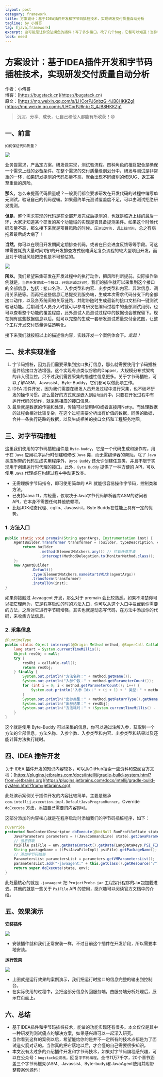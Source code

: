 ```yaml
---
layout: post
category: framework
title: 方案设计：基于IDEA插件开发和字节码插桩技术，实现研发交付质量自动分析
tagline: by 小傅哥
tag: [java,framework]
excerpt: 这可能是让你没法摸鱼的插件！写了多少接口，改了几个bug，它都可以知道！当你看到这样的案例以后，希望能给你的是并不一定所有的技术点都是为了面试造火箭对话的。当你真的把它落地以后，才会懂的自己需要很多知识。
lock: need
---
```


# 方案设计：基于IDEA插件开发和字节码插桩技术，实现研发交付质量自动分析

作者：小傅哥
<br/>博客：[https://bugstack.cn](https://bugstack.cn)
<br/>原文：[https://mp.weixin.qq.com/s/LHCorPJ6nbzG_4JB8HKKZg](https://mp.weixin.qq.com/s/LHCorPJ6nbzG_4JB8HKKZg)

> 沉淀、分享、成长，让自己和他人都能有所收获！😄

## 一、前言

`如何保证代码质量？`

![](https://bugstack.cn/assets/images/2020/all-23-1.png)

业务提需求，产品定方案，研发做实现，测试验流程。四种角色的相互配合是确保一个需求上线的必备条件。在整个需求的交付质量级别划分中，研发与测试是非常重的一环，如果研发提测的代码质量不高，就会出现不同级别的修BUG、返工甚至重做的风险。

**那么**，怎么来提高代码质量呢？一般我们都会要求研发在开发代码的过程中编写单元测试，验证自己的代码逻辑。如果最终单元测试覆盖度不足，可以由测试拒绝研发提测。

**但是**，整个需求实现的代码是在全部开发完成后提测的，也就是临近上线的最后一环，大家才知道某个研发的某个功能域的实现是否具备提测条件。如果这个时候代码质量不高，那么接下来就是项目风险的时候。`压测试时间`、`调上线时间`，总之有病拖着最后成大病了！

**当然**，你可以在项目开发期间定期排查代码，或者在日会进度反馈等等手段。可这样需要耗费大量时间1拖1的开发排查方式很难满足复杂流程的较大型项目开发，而且对于项目风险把控也是不可预估的。

![](https://bugstack.cn/assets/images/2020/all-23-2.png)

**所以**，我们希望采集研发在开发过程中的执行动作，把风险判断提前。实际操作举例就是，`当你开发完成一个接口，开始测试运行时`，我们的插件就可以采集到这个接口的全部信息，包括：接口名称、入参类型和内容、出参类型和内容、异常信息、调用关系链等。而再把这些信息汇总提交到服务端，生成本次需求代码分支下的全部接口动作，以及各系统间的关系链路，并附带随时生成最新的接口文档和一键测试验证功能。后期测试人员介入时就可以参考研发在编码过程中的全部测试用例，也可以查看整个功能的覆盖程度，此外测试人员测试过程中的数据也会被保留下。现在拥有这些数据信息以后，就可以完整的生成一套研发测试质量交付全览图，让整个工程开发交付质量评估透明化。

接下来我们就按照以上的描述性内容，实践开发一个案例体会下。*走起！*

## 二、技术实现准备

1. 字节码插桩，因为我们需要采集到接口执行信息，那么就需要使用字节码插桩组件给接口方法增强。这个实现有点类似谷歌的Dapper，大规模分布式架构的非入侵监控。只不过我们需要采集的描述性信息更多。关于字节码插桩，可以了解ASM、Javassist、Byte-Buddy，它们都可以做此项工作。
2. IDEA 插件开发，因为我们需要在研发人员开发过程中进行采集，也不破坏研发的操作习惯。那么最好的方式就是嵌入到`启动运行`中，只要在开发过程中有运行代码的动作，就采集相应的接口信息。
3. 最后就是数据的传输和处理，传输可以使用MQ或者直接用Netty。而处理数据的过程会相对比较复杂，在这个过程需要分析出有价值的数据，同类的数据，合并一条执行链路的数据，以及生成相关的接口文档和工程服务地图。

## 三、对字节码插桩

这里我们使用的字节码插桩组件是 `Byte-buddy`，它是一个代码生成和操作库，用于在 `Java` 应用程序运行时创建和修改 `Java` 类，而无需编译器的帮助。除了 `Java` 类库附带的代码生成实用程序外，`Byte Buddy` 还允许创建任意类，并且不限于实现用于创建运行时代理的接口。此外，`Byte Buddy` 提供了一种方便的 API，可以使用 `Java` 代理或在构建过程中手动更改类。

- 无需理解字节码指令，即可使用简单的 API 就能很容易操作字节码，控制类和方法。
- 已支持Java 11，库轻量，仅取决于Java字节代码解析器库ASM的访问者API，它本身不需要任何其他依赖项。
- 比起JDK动态代理、cglib、Javassist，Byte Buddy在性能上具有一定的优势。

### 1. 方法入口

```java
public static void premain(String agentArgs, Instrumentation inst) {
    AgentBuilder.Transformer transformer = (builder, typeDescription, classLoader, javaModule) -> {
        return builder
                .method(ElementMatchers.any()) // 拦截任意方法
                .intercept(MethodDelegation.to(MonitorMethod.class));
    };
    new AgentBuilder
            .Default()
            .type(ElementMatchers.nameStartsWith(agentArgs)) 
            .transform(transformer)
            .installOn(inst);
}
```

如果你接触过 Javaagent 开发，那么对于 premain 会比较熟悉。如果不清楚你可以把它理解为，它是程序启动的时的方法入口，你可以从这个入口中拦截到你需要的方法，之后对它进行字节码增强。其实也就是动态写代码，在方法中添加你的代码，来收集方法信息。

### 2. 采集信息

```java
@RuntimeType
public static Object intercept(@Origin Method method, @SuperCall Callable<?> callable, @AllArguments Object[] args) throws Exception {
    long start = System.currentTimeMillis();
    Object resObj = null;
    try {
        resObj = callable.call();
        return resObj;
    } finally {
        System.out.println("方法名称：" + method.getName());
        System.out.println("入参个数：" + method.getParameterCount());
        for (int i = 0; i < method.getParameterCount(); i++) {
            System.out.println("入参 Idx：" + (i + 1) + " 类型：" + method.getParameterTypes()[i].getTypeName() + " 内容：" + args[i]);
        }
        System.out.println("出参类型：" + method.getReturnType().getName());
        System.out.println("出参结果：" + resObj);
        System.out.println("方法耗时：" + (System.currentTimeMillis() - start) + "ms");
    }
}
```

这个就是使用 Byte-Buddy 可以采集的信息，你可以通过注解入参，获取到一个方法的全部信息。方法名称、入参个数、入参类型和内容、出参类型和结果以及还能计算方法执行耗时。

## 四、IDEA 插件开发

关于 IDEA 插件开发的知识内容较多，可以从GitHub搜索一些资料和查阅官方文档：[https://plugins.jetbrains.com/docs/intellij/gradle-build-system.html?from=jetbrains.org](https://plugins.jetbrains.com/docs/intellij/gradle-build-system.html?from=jetbrains.org)

此处演示案例关于插件开发的内容比较简单，主要是继承 `com.intellij.execution.impl.DefaultJavaProgramRunner`，Override `doExecute` 方法，添加自己需要的内容即可。

这部分添加的内容核心就是在程序启动时添加我们的字节码插桩程序，如下：

```java
@Override
protected RunContentDescriptor doExecute(@NotNull RunProfileState state, @NotNull ExecutionEnvironment env) throws ExecutionException {
    JavaParameters parameters = ((JavaCommandLine) state).getJavaParameters();
    // 信息获取
    PsiFile psiFile = env.getDataContext().getData(LangDataKeys.PSI_FILE);
    String packageName = ((PsiJavaFileImpl) psiFile).getPackageName();
    // 添加字节码插装
    ParametersList parametersList = parameters.getVMParametersList();
    parametersList.add("-javaagent:" + this.getClass().getResource("/").getPath().substring(1) + "ProjectProbe.jar=" + packageName);
    return super.doExecute(state, env);
}
```

此处最核心的就是 `-javaagent` 把 `ProjectProbe.jar` 工程探针程序的Jar包加载进去。其他的就是一些关于 `PsiFile` API 的使用，感兴趣可以阅读官方文档中的介绍。

## 五、效果演示

**安装插件**

![](https://bugstack.cn/assets/images/2020/all-23-3.png)

- 安装插件就和我们正常安装一样，不过目前这个插件在开发阶段，所以需要本地安装。

**运行效果**

![](https://bugstack.cn/assets/images/2020/all-23-4.png)

- 上图就是运行效果的案例演示，我们把运行时接口的信息完整的输出到控制台。
- 在实际使用的过程中，会把这部分信息传回服务端，由服务端分析处理后，展示在页面上。

## 六、总结

- 基于IDEA插件和字节码插桩技术，能做的功能实现还有很多。本文仅仅是其中一种研发到测试痛点的解决方案，如果感兴趣可以一起深入研究。
- 当你看到这样的案例以后，希望能给你的是并不一定所有的技术点都是为了面试造火箭对话的。当你真的把它落地以后，才会懂的自己需要很多知识。
- 本文没有太过多的介绍插件开发和字节码技术，如果对字节码编程感兴趣，可以在公众号：`bugstack虫洞栈`，回复`字节码编程`。全书11万7千字，20个章节涵盖三个字节码框架(ASM、Javassist、Byte-budy)和JavaAgent使用并附带整套案例源码！
